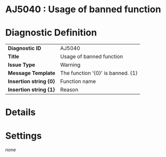 # AJ5040 : Usage of banned function

# Diagnostic Definition

<table>
  <tr>
    <td class="header"><b>Diagnostic ID</b></td>
    <td>AJ5040</td>
  </tr>
  <tr>
    <td class="header"><b>Title</b></td>
    <td>Usage of banned function</td>
  </tr>
  <tr>
    <td class="header"><b>Issue Type</b></td>
    <td>Warning</td>
  </tr>
  <tr>
    <td class="header"><b>Message Template</b></td>
    <td>The function '{0}' is banned. {1}</td>
  </tr>
    <tr>
    <td class="header"><b>Insertion string {0}</b></td>
    <td>Function name</td>
  </tr>
  <tr>
    <td class="header"><b>Insertion string {1}</b></td>
    <td>Reason</td>
  </tr>

</table>

# Details



# Settings

*none*

